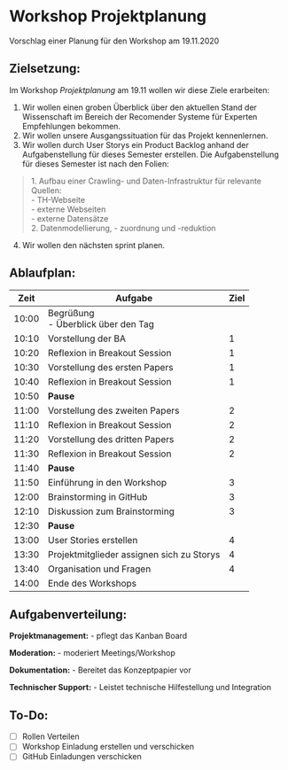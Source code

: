 # Workshop Projektplanung
Vorschlag einer Planung für den Workshop am 19.11.2020


## Zielsetzung:
Im Workshop *Projektplanung* am 19.11 wollen wir diese Ziele erarbeiten:
1. Wir wollen einen groben Überblick über den aktuellen Stand der Wissenschaft im Bereich der Recomender Systeme für Experten Empfehlungen bekommen.
2. Wir wollen unsere Ausgangssituation für das Projekt kennenlernen.
2. Wir wollen durch User Storys ein Product Backlog anhand der Aufgabenstellung für dieses Semester erstellen.
Die Aufgabenstellung für dieses Semester ist nach den Folien:
<blockquote>
	1. Aufbau einer Crawling- und Daten-Infrastruktur für relevante Quellen: </br>
		- TH-Webseite</br>
		- externe Webseiten</br>
		- externe Datensätze</br>
	2. Datenmodellierung, 
		- zuordnung und -reduktion
</blockquote>

4. Wir wollen den nächsten sprint planen.

## Ablaufplan:
|Zeit|Aufgabe|Ziel|
|---|---|---|
|10:00|Begrüßung</br> - Überblick über den Tag</br> ||
|10:10|Vorstellung der BA|1|
|10:20|Reflexion in Breakout Session|1|
|10:30|Vorstellung des ersten Papers|1|
|10:40|Reflexion in Breakout Session|1|
|10:50|**Pause**||
|11:00|Vorstellung des zweiten Papers|2|
|11:10|Reflexion in Breakout Session|2|
|11:20|Vorstellung des dritten Papers|2|
|11:30|Reflexion in Breakout Session|2|
|11:40|**Pause**||
|11:50|Einführung in den Workshop|3|
|12:00|Brainstorming in GitHub|3|
|12:10|Diskussion zum Brainstorming|3|
|12:30|**Pause**||
|13:00|User Stories erstellen|4|
|13:30|Projektmitglieder assignen sich zu Storys|4|
|13:40|Organisation und Fragen |4|
|14:00|Ende des Workshops||

## Aufgabenverteilung:
**Projektmanagement:**
	- pflegt das Kanban Board

**Moderation:**
	- moderiert Meetings/Workshop

**Dokumentation:**
	- Bereitet das Konzeptpapier vor

**Technischer Support:**
	- Leistet technische Hilfestellung und Integration

## To-Do:
- [ ] Rollen Verteilen
- [ ] Workshop Einladung erstellen und verschicken
- [ ] GitHub Einladungen verschicken

